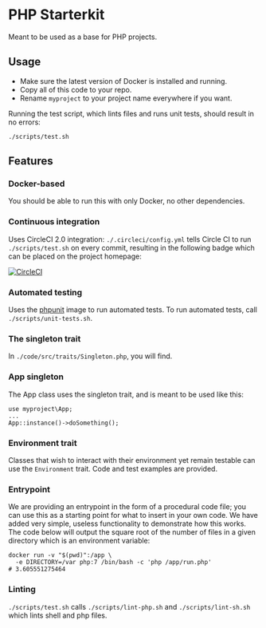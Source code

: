 PHP Starterkit
=====

Meant to be used as a base for PHP projects.

Usage
-----

* Make sure the latest version of Docker is installed and running.
* Copy all of this code to your repo.
* Rename `myproject` to your project name everywhere if you want.

Running the test script, which lints files and runs unit tests, should result in no errors:

    ./scripts/test.sh

Features
-----

### Docker-based

You should be able to run this with only Docker, no other dependencies.

### Continuous integration

Uses CircleCI 2.0 integration: `./.circleci/config.yml` tells Circle CI to run `./scripts/test.sh` on every commit, resulting in the following badge which can be placed on the project homepage:

[![CircleCI](https://circleci.com/gh/dcycle/starterkit-php.svg?style=svg)](https://circleci.com/gh/dcycle/starterkit-php)

### Automated testing

Uses the [phpunit](https://hub.docker.com/r/phpunit/phpunit) image to run automated tests. To run automated tests, call `./scripts/unit-tests.sh`.  

### The singleton trait

In `./code/src/traits/Singleton.php`, you will find.

### App singleton

The App class uses the singleton trait, and is meant to be used like this:

    use myproject\App;
    ...
    App::instance()->doSomething();

### Environment trait

Classes that wish to interact with their environment yet remain testable can use the `Environment` trait. Code and test examples are provided.

### Entrypoint

We are providing an entrypoint in the form of a procedural code file; you can use this as a starting point for what to insert in your own code. We have added very simple, useless functionality to demonstrate how this works. The code below will output the square root of the number of files in a given directory which is an environment variable:

    docker run -v "$(pwd)":/app \
      -e DIRECTORY=/var php:7 /bin/bash -c 'php /app/run.php'
    # 3.605551275464

### Linting

`./scripts/test.sh` calls `./scripts/lint-php.sh` and `./scripts/lint-sh.sh` which lints shell and php files.
